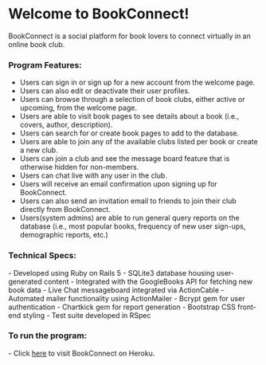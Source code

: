 <h1>Welcome to BookConnect!</h1>

BookConnect is a social platform for book lovers to connect virtually in an online book club. 

<h3>Program Features: </h3>

- Users can sign in or sign up for a new account from the welcome page.
- Users can also edit or deactivate their user profiles.
- Users can browse through a selection of book clubs, either active or upcoming, from the welcome page. 
- Users are able to visit book pages to see details about a book (i.e., covers, author, description).
- Users can search for or create book pages to add to the database. 
- Users are able to join any of the available clubs listed per book or create a new club. 
- Users can join a club and see the message board feature that is otherwise hidden for non-members.
- Users can chat live with any user in the club. 
- Users will receive an email confirmation upon signing up for BookConnect.
- Users can also send an invitation email to friends to join their club directly from BookConnect.
- Users(system admins) are able to run general query reports on the database (i.e., most popular books, frequency of new user sign-ups, demographic reports, etc.)


<h3>Technical Specs: </h3>
- Developed using Ruby on Rails 5
- SQLite3 database housing user-generated content
- Integrated with the GoogleBooks API for fetching new book data 
- Live Chat messageboard integrated via ActionCable
- Automated mailer functionality using ActionMailer
- Bcrypt gem for user authentication
- Chartkick gem for report generation
- Bootstrap CSS front-end styling
- Test suite developed in RSpec

<h3>To run the program: </h3>
- Click <a href=https://book-connect.herokuapp.com/>here</a> to visit BookConnect on Heroku. 

